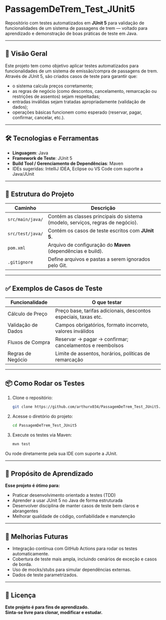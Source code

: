 # PassagemDeTrem_Test_JUnit5

Repositório com testes automatizados em **JUnit 5** para validação de funcionalidades de um sistema de passagens de trem — voltado para aprendizado e demonstração de boas práticas de teste em Java.

---

## 🚀 Visão Geral

Este projeto tem como objetivo aplicar testes automatizados para funcionalidades de um sistema de emissão/compra de passagens de trem. Através de JUnit 5, são criados casos de teste para garantir que:

- o sistema calcula preços corretamente;  
- as regras de negócio (como descontos, cancelamento, remarcação ou restrições de assentos) sejam respeitadas;  
- entradas inválidas sejam tratadas apropriadamente (validação de dados);  
- operações básicas funcionem como esperado (reservar, pagar, confirmar, cancelar, etc.).

---

## 🛠 Tecnologias e Ferramentas

- **Linguagem**: Java  
- **Framework de Teste**: JUnit 5  
- **Build Tool / Gerenciamento de Dependências**: Maven  
- IDEs sugeridas: IntelliJ IDEA, Eclipse ou VS Code com suporte a Java/JUnit  

---

## 📁 Estrutura do Projeto

| Caminho                  | Descrição |
|---------------------------|-----------|
| `src/main/java/`          | Contém as classes principais do sistema (modelo, serviços, regras de negócio). |
| `src/test/java/`          | Contém os casos de teste escritos com **JUnit 5**. |
| `pom.xml`                 | Arquivo de configuração do **Maven** (dependências e build). |
| `.gitignore`              | Define arquivos e pastas a serem ignorados pelo Git. |


---

## ✅ Exemplos de Casos de Teste

| Funcionalidade         | O que testar |
|------------------------|--------------|
| Cálculo de Preço       | Preço base, tarifas adicionais, descontos especiais, taxas etc. |
| Validação de Dados     | Campos obrigatórios, formato incorreto, valores inválidos |
| Fluxos de Compra       | Reservar → pagar → confirmar; cancelamentos e reembolsos |
| Regras de Negócio      | Limite de assentos, horários, políticas de remarcação |

---

## 📦 Como Rodar os Testes

1. Clone o repositório:

   ```bash
   git clone https://github.com/arthurx034/PassagemDeTrem_Test_JUnit5.git

2. Acesse o diretório do projeto:

   ```bash
   cd PassagemDeTrem_Test_JUnit5

3. Execute os testes via Maven:

   ```bash
   mvn test

Ou rode diretamente pela sua IDE com suporte a JUnit.

---

## 🎯 Propósito de Aprendizado

**Esse projeto é ótimo para:**

- Praticar desenvolvimento orientado a testes (TDD)
- Aprender a usar JUnit 5 no Java de forma estruturada
- Desenvolver disciplina de manter casos de teste bem claros e abrangentes
- Melhorar qualidade de código, confiabilidade e manutenção

---

## 🔮 Melhorias Futuras

- Integração contínua com GitHub Actions para rodar os testes automaticamente.
- Cobertura de teste mais ampla, incluindo cenários de exceção e casos de borda.
- Uso de mocks/stubs para simular dependências externas.
- Dados de teste parametrizados.

---

## 📄 Licença

**Este projeto é para fins de aprendizado.**  
**Sinta-se livre para clonar, modificar e estudar.**
